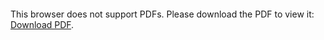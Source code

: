 
<object data="https://github.com/RajendraJadi/rajendrajadi.github.io/blob/master/Rajendra_Jadi.pdf" width="700px" height="700px">
    <embed src="https://github.com/RajendraJadi/rajendrajadi.github.io/blob/master/Rajendra_Jadi.pdf">
        <p>This browser does not support PDFs. Please download the PDF to view it: <a href="https://github.com/RajendraJadi/rajendrajadi.github.io/blob/master/Rajendra_Jadi.pdf">Download PDF</a>.</p>
    </embed>
</object>


